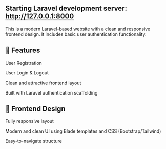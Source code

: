  ## Starting Laravel development server: http://127.0.0.1:8000

This is a modern Laravel-based website with a clean and responsive frontend design. It includes basic user authentication functionality.

## 🔐 Features
User Registration

User Login & Logout

Clean and attractive frontend layout

Built with Laravel authentication scaffolding

## 🎨 Frontend Design
Fully responsive layout

Modern and clean UI using Blade templates and CSS (Bootstrap/Tailwind)

Easy-to-navigate structure
